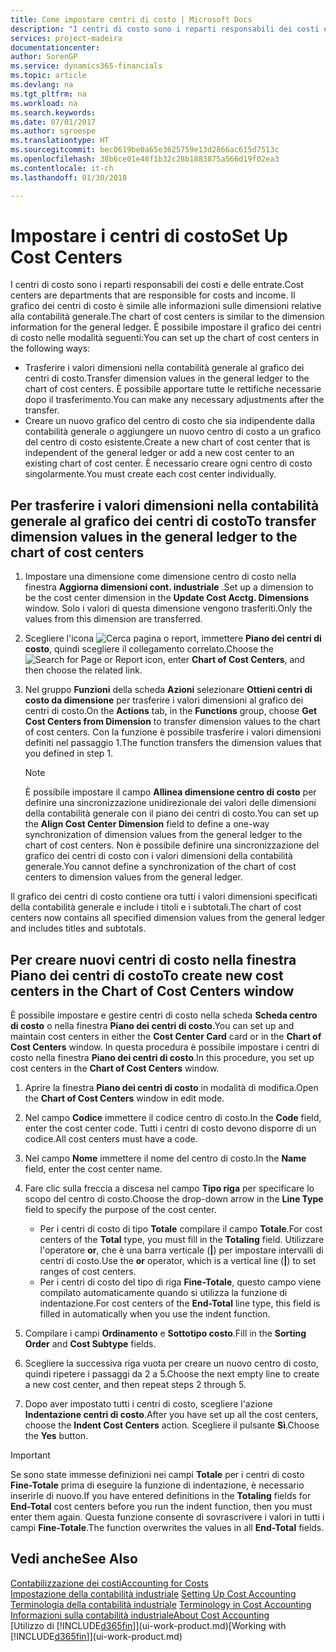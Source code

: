 ```yaml
---
title: Come impostare centri di costo | Microsoft Docs
description: "I centri di costo sono i reparti responsabili dei costi e delle entrate. Il grafico dei centri di costo è simile alle informazioni sulle dimensioni relative alla contabilità generale."
services: project-madeira
documentationcenter: 
author: SorenGP
ms.service: dynamics365-financials
ms.topic: article
ms.devlang: na
ms.tgt_pltfrm: na
ms.workload: na
ms.search.keywords: 
ms.date: 07/01/2017
ms.author: sgroespe
ms.translationtype: HT
ms.sourcegitcommit: bec0619be0a65e3625759e13d2866ac615d7513c
ms.openlocfilehash: 38b6ce01e48f1b32c28b1883875a566d19f02ea3
ms.contentlocale: it-ch
ms.lasthandoff: 01/30/2018

---
```

# <a name="set-up-cost-centers"></a><span data-ttu-id="df694-104">Impostare i centri di costo</span><span class="sxs-lookup"><span data-stu-id="df694-104">Set Up Cost Centers</span></span>
<span data-ttu-id="df694-105">I centri di costo sono i reparti responsabili dei costi e delle entrate.</span><span class="sxs-lookup"><span data-stu-id="df694-105">Cost centers are departments that are responsible for costs and income.</span></span> <span data-ttu-id="df694-106">Il grafico dei centri di costo è simile alle informazioni sulle dimensioni relative alla contabilità generale.</span><span class="sxs-lookup"><span data-stu-id="df694-106">The chart of cost centers is similar to the dimension information for the general ledger.</span></span> <span data-ttu-id="df694-107">È possibile impostare il grafico dei centri di costo nelle modalità seguenti:</span><span class="sxs-lookup"><span data-stu-id="df694-107">You can set up the chart of cost centers in the following ways:</span></span>  

-   <span data-ttu-id="df694-108">Trasferire i valori dimensioni nella contabilità generale al grafico dei centri di costo.</span><span class="sxs-lookup"><span data-stu-id="df694-108">Transfer dimension values in the general ledger to the chart of cost centers.</span></span> <span data-ttu-id="df694-109">È possibile apportare tutte le rettifiche necessarie dopo il trasferimento.</span><span class="sxs-lookup"><span data-stu-id="df694-109">You can make any necessary adjustments after the transfer.</span></span>  
-   <span data-ttu-id="df694-110">Creare un nuovo grafico del centro di costo che sia indipendente dalla contabilità generale o aggiungere un nuovo centro di costo a un grafico del centro di costo esistente.</span><span class="sxs-lookup"><span data-stu-id="df694-110">Create a new chart of cost center that is independent of the general ledger or add a new cost center to an existing chart of cost center.</span></span> <span data-ttu-id="df694-111">È necessario creare ogni centro di costo singolarmente.</span><span class="sxs-lookup"><span data-stu-id="df694-111">You must create each cost center individually.</span></span>  

## <a name="to-transfer-dimension-values-in-the-general-ledger-to-the-chart-of-cost-centers"></a><span data-ttu-id="df694-112">Per trasferire i valori dimensioni nella contabilità generale al grafico dei centri di costo</span><span class="sxs-lookup"><span data-stu-id="df694-112">To transfer dimension values in the general ledger to the chart of cost centers</span></span>  
1.  <span data-ttu-id="df694-113">Impostare una dimensione come dimensione centro di costo nella finestra **Aggiorna dimensioni cont. industriale** .</span><span class="sxs-lookup"><span data-stu-id="df694-113">Set up a dimension to be the cost center dimension in the **Update Cost Acctg. Dimensions** window.</span></span> <span data-ttu-id="df694-114">Solo i valori di questa dimensione vengono trasferiti.</span><span class="sxs-lookup"><span data-stu-id="df694-114">Only the values from this dimension are transferred.</span></span>  
2.  <span data-ttu-id="df694-115">Scegliere l'icona ![Cerca pagina o report](media/ui-search/search_small.png "icona Cerca pagina o report"), immettere **Piano dei centri di costo**, quindi scegliere il collegamento correlato.</span><span class="sxs-lookup"><span data-stu-id="df694-115">Choose the ![Search for Page or Report](media/ui-search/search_small.png "Search for Page or Report icon") icon, enter **Chart of Cost Centers**, and then choose the related link.</span></span>  
3.  <span data-ttu-id="df694-116">Nel gruppo **Funzioni** della scheda **Azioni** selezionare **Ottieni centri di costo da dimensione** per trasferire i valori dimensioni al grafico dei centri di costo.</span><span class="sxs-lookup"><span data-stu-id="df694-116">On the **Actions** tab, in the **Functions** group, choose **Get Cost Centers from Dimension** to transfer dimension values to the chart of cost centers.</span></span> <span data-ttu-id="df694-117">Con la funzione è possibile trasferire i valori dimensioni definiti nel passaggio 1.</span><span class="sxs-lookup"><span data-stu-id="df694-117">The function transfers the dimension values that you defined in step 1.</span></span>  

    > [!NOTE]  
    >  <span data-ttu-id="df694-118">È possibile impostare il campo **Allinea dimensione centro di costo** per definire una sincronizzazione unidirezionale dei valori delle dimensioni della contabilità generale con il piano dei centri di costo.</span><span class="sxs-lookup"><span data-stu-id="df694-118">You can set up the **Align Cost Center Dimension**  field to define a one-way synchronization of dimension values from the general ledger to the chart of cost centers.</span></span> <span data-ttu-id="df694-119">Non è possibile definire una sincronizzazione del grafico dei centri di costo con i valori dimensioni della contabilità generale.</span><span class="sxs-lookup"><span data-stu-id="df694-119">You cannot define a synchronization of the chart of cost centers to dimension values from the general ledger.</span></span>  

<span data-ttu-id="df694-120">Il grafico dei centri di costo contiene ora tutti i valori dimensioni specificati della contabilità generale e include i titoli e i subtotali.</span><span class="sxs-lookup"><span data-stu-id="df694-120">The chart of cost centers now contains all specified dimension values from the general ledger and includes titles and subtotals.</span></span>  

## <a name="to-create-new-cost-centers-in-the-chart-of-cost-centers-window"></a><span data-ttu-id="df694-121">Per creare nuovi centri di costo nella finestra Piano dei centri di costo</span><span class="sxs-lookup"><span data-stu-id="df694-121">To create new cost centers in the Chart of Cost Centers window</span></span>  
<span data-ttu-id="df694-122">È possibile impostare e gestire centri di costo nella scheda **Scheda centro di costo** o nella finestra **Piano dei centri di costo**.</span><span class="sxs-lookup"><span data-stu-id="df694-122">You can set up and maintain cost centers in either the **Cost Center Card** card or in the **Chart of Cost Centers** window.</span></span> <span data-ttu-id="df694-123">In questa procedura è possibile impostare i centri di costo nella finestra  **Piano dei centri di costo**.</span><span class="sxs-lookup"><span data-stu-id="df694-123">In this procedure, you set up cost centers in the **Chart of Cost Centers** window.</span></span>  

1. <span data-ttu-id="df694-124">Aprire la finestra **Piano dei centri di costo** in modalità di modifica.</span><span class="sxs-lookup"><span data-stu-id="df694-124">Open the **Chart of Cost Centers** window in edit mode.</span></span>  
2. <span data-ttu-id="df694-125">Nel campo  **Codice** immettere il codice centro di costo.</span><span class="sxs-lookup"><span data-stu-id="df694-125">In the **Code** field, enter the cost center code.</span></span> <span data-ttu-id="df694-126">Tutti i centri di costo devono disporre di un codice.</span><span class="sxs-lookup"><span data-stu-id="df694-126">All cost centers must have a code.</span></span>  
3. <span data-ttu-id="df694-127">Nel campo **Nome** immettere il nome del centro di costo.</span><span class="sxs-lookup"><span data-stu-id="df694-127">In the **Name** field, enter the cost center name.</span></span>  
4. <span data-ttu-id="df694-128">Fare clic sulla freccia a discesa nel campo **Tipo riga** per specificare lo scopo del centro di costo.</span><span class="sxs-lookup"><span data-stu-id="df694-128">Choose the drop-down arrow in the **Line Type** field to specify the purpose of the cost center.</span></span>  

    - <span data-ttu-id="df694-129">Per i centri di costo di tipo **Totale** compilare il campo **Totale**.</span><span class="sxs-lookup"><span data-stu-id="df694-129">For cost centers of the **Total** type, you must fill in the **Totaling** field.</span></span> <span data-ttu-id="df694-130">Utilizzare l'operatore **or**, che è una barra verticale (**&#124;**) per impostare intervalli di centri di costo.</span><span class="sxs-lookup"><span data-stu-id="df694-130">Use the **or** operator, which is a vertical line (**&#124;**) to set ranges of cost centers.</span></span>  
    - <span data-ttu-id="df694-131">Per i centri di costo del tipo di riga **Fine-Totale**, questo campo viene compilato automaticamente quando si utilizza la funzione di indentazione.</span><span class="sxs-lookup"><span data-stu-id="df694-131">For cost centers of the **End-Total** line type, this field is filled in automatically when you use the indent function.</span></span>  
5.  <span data-ttu-id="df694-132">Compilare i campi **Ordinamento** e **Sottotipo costo**.</span><span class="sxs-lookup"><span data-stu-id="df694-132">Fill in the **Sorting Order** and **Cost Subtype** fields.</span></span>  
6.  <span data-ttu-id="df694-133">Scegliere la successiva riga vuota per creare un nuovo centro di costo, quindi ripetere i passaggi da 2 a 5.</span><span class="sxs-lookup"><span data-stu-id="df694-133">Choose the next empty line to create a new cost center, and then repeat steps 2 through 5.</span></span>  
7.  <span data-ttu-id="df694-134">Dopo aver impostato tutti i centri di costo, scegliere l'azione **Indentazione centri di costo**.</span><span class="sxs-lookup"><span data-stu-id="df694-134">After you have set up all the cost centers, choose the **Indent Cost Centers** action.</span></span> <span data-ttu-id="df694-135">Scegliere il pulsante **Sì**.</span><span class="sxs-lookup"><span data-stu-id="df694-135">Choose the **Yes** button.</span></span>  

> [!IMPORTANT]  
>  <span data-ttu-id="df694-136">Se sono state immesse definizioni nei campi **Totale** per i centri di costo **Fine-Totale** prima di eseguire la funzione di indentazione, è necessario inserirle di nuovo.</span><span class="sxs-lookup"><span data-stu-id="df694-136">If you have entered definitions in the **Totaling** fields for **End-Total** cost centers before you run the indent function, then you must enter them again.</span></span> <span data-ttu-id="df694-137">Questa funzione consente di sovrascrivere i valori in tutti i campi **Fine-Totale**.</span><span class="sxs-lookup"><span data-stu-id="df694-137">The function overwrites the values in all **End-Total** fields.</span></span>  

## <a name="see-also"></a><span data-ttu-id="df694-138">Vedi anche</span><span class="sxs-lookup"><span data-stu-id="df694-138">See Also</span></span>  
[<span data-ttu-id="df694-139">Contabilizzazione dei costi</span><span class="sxs-lookup"><span data-stu-id="df694-139">Accounting for Costs</span></span>](finance-manage-cost-accounting.md)  
<span data-ttu-id="df694-140">[Impostazione della contabilità industriale](finance-set-up-cost-accounting.md) </span><span class="sxs-lookup"><span data-stu-id="df694-140">[Setting Up Cost Accounting](finance-set-up-cost-accounting.md) </span></span>  
<span data-ttu-id="df694-141">[Terminologia della contabilità industriale](finance-terminology-in-cost-accounting.md) </span><span class="sxs-lookup"><span data-stu-id="df694-141">[Terminology in Cost Accounting](finance-terminology-in-cost-accounting.md) </span></span>  
[<span data-ttu-id="df694-142">Informazioni sulla contabilità industriale</span><span class="sxs-lookup"><span data-stu-id="df694-142">About Cost Accounting</span></span>](finance-about-cost-accounting.md)  
<span data-ttu-id="df694-143">[Utilizzo di [!INCLUDE[d365fin](includes/d365fin_md.md)]](ui-work-product.md)</span><span class="sxs-lookup"><span data-stu-id="df694-143">[Working with [!INCLUDE[d365fin](includes/d365fin_md.md)]](ui-work-product.md)</span></span>

